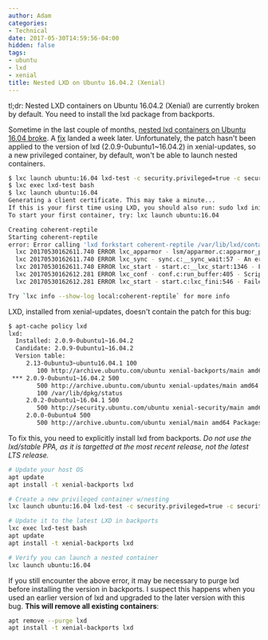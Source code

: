 ```yaml
---
author: Adam
categories:
- Technical
date: 2017-05-30T14:59:56-04:00
hidden: false
tags:
- ubuntu
- lxd
- xenial
title: Nested LXD on Ubuntu 16.04.2 (Xenial)
---
```

tl;dr: Nested LXD containers on Ubuntu 16.04.2 (Xenial) are currently broken by default. You need to install the lxd package from backports.

Sometime in the last couple of months, [nested lxd containers on Ubuntu 16.04 broke](https://github.com/lxc/lxd/issues/3172). A [fix](https://github.com/lxc/lxd/pull/3194) landed a week later. Unfortunately, the patch hasn't been applied to the version of lxd (2.0.9-0ubuntu1~16.04.2) in xenial-updates, so a new privileged container, by default, won't be able to launch nested containers. 

```bash
$ lxc launch ubuntu:16.04 lxd-test -c security.privileged=true -c security.nesting=true
$ lxc exec lxd-test bash
$ lxc launch ubuntu:16.04
Generating a client certificate. This may take a minute...
If this is your first time using LXD, you should also run: sudo lxd init
To start your first container, try: lxc launch ubuntu:16.04

Creating coherent-reptile
Starting coherent-reptile           
error: Error calling 'lxd forkstart coherent-reptile /var/lib/lxd/containers /var/log/lxd/coherent-reptile/lxc.conf': err='exit status 1'
  lxc 20170530162611.740 ERROR lxc_apparmor - lsm/apparmor.c:apparmor_process_label_set:234 - No such file or directory - failed to change apparmor profile to lxd-coherent-reptile_</var/lib/lxd>//&:lxd-coherent-reptile_<var-lib-lxd>:
  lxc 20170530162611.740 ERROR lxc_sync - sync.c:__sync_wait:57 - An error occurred in another process (expected sequence number 5)
  lxc 20170530162611.740 ERROR lxc_start - start.c:__lxc_start:1346 - Failed to spawn container "coherent-reptile".
  lxc 20170530162612.281 ERROR lxc_conf - conf.c:run_buffer:405 - Script exited with status 1.
  lxc 20170530162612.281 ERROR lxc_start - start.c:lxc_fini:546 - Failed to run lxc.hook.post-stop for container "coherent-reptile".

Try `lxc info --show-log local:coherent-reptile` for more info
```

LXD, installed from xenial-updates, doesn't contain the patch for this bug:
   
```bash 
$ apt-cache policy lxd
lxd:
  Installed: 2.0.9-0ubuntu1~16.04.2
  Candidate: 2.0.9-0ubuntu1~16.04.2
  Version table:
     2.13-0ubuntu3~ubuntu16.04.1 100
        100 http://archive.ubuntu.com/ubuntu xenial-backports/main amd64 Packages
 *** 2.0.9-0ubuntu1~16.04.2 500
        500 http://archive.ubuntu.com/ubuntu xenial-updates/main amd64 Packages
        100 /var/lib/dpkg/status
     2.0.2-0ubuntu1~16.04.1 500
        500 http://security.ubuntu.com/ubuntu xenial-security/main amd64 Packages
     2.0.0-0ubuntu4 500
        500 http://archive.ubuntu.com/ubuntu xenial/main amd64 Packages

```

To fix this, you need to explicitly install lxd from backports. *Do not use the lxd/stable PPA, as it is targetted at the most recent release, not the latest LTS release.*

```bash
# Update your host OS
apt update
apt install -t xenial-backports lxd

# Create a new privileged container w/nesting
lxc launch ubuntu:16.04 lxd-test -c security.privileged=true -c security.nesting=true

# Update it to the latest LXD in backports
lxc exec lxd-test bash
apt update
apt install -t xenial-backports lxd

# Verify you can launch a nested container
lxc launch ubuntu:16.04

```

If you still encounter the above error, it may be necessary to purge lxd before installing the version in backports. I suspect this happens when you used an earlier version of lxd and upgraded to the later version with this bug. **This will remove all existing containers**:


```bash
apt remove --purge lxd
apt install -t xenial-backports lxd
```







